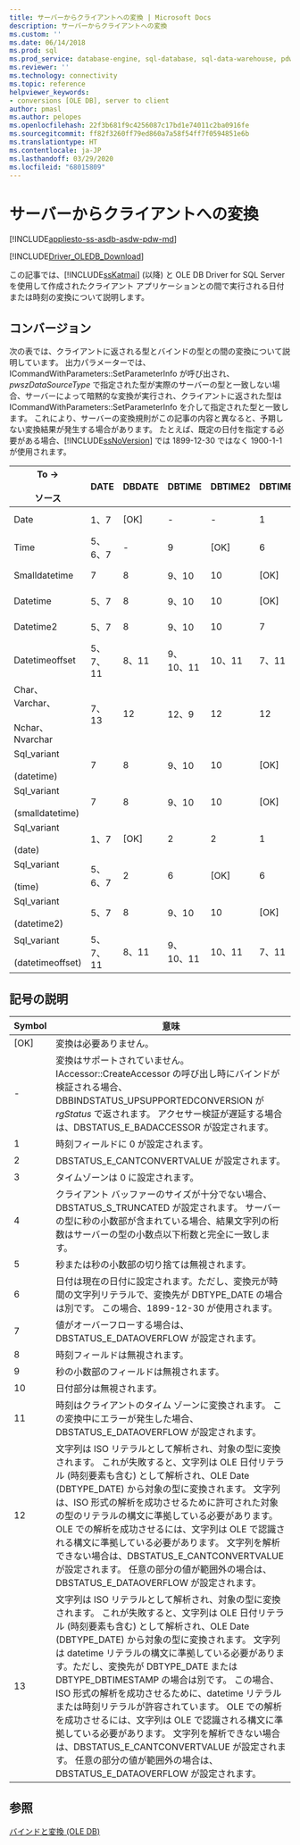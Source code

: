 ```yaml
---
title: サーバーからクライアントへの変換 | Microsoft Docs
description: サーバーからクライアントへの変換
ms.custom: ''
ms.date: 06/14/2018
ms.prod: sql
ms.prod_service: database-engine, sql-database, sql-data-warehouse, pdw
ms.reviewer: ''
ms.technology: connectivity
ms.topic: reference
helpviewer_keywords:
- conversions [OLE DB], server to client
author: pmasl
ms.author: pelopes
ms.openlocfilehash: 22f3b681f9c4256087c17bd1e74011c2ba0916fe
ms.sourcegitcommit: ff82f3260ff79ed860a7a58f54ff7f0594851e6b
ms.translationtype: HT
ms.contentlocale: ja-JP
ms.lasthandoff: 03/29/2020
ms.locfileid: "68015809"
---
```

# <a name="conversions-performed-from-server-to-client"></a>サーバーからクライアントへの変換
[!INCLUDE[appliesto-ss-asdb-asdw-pdw-md](../../../includes/appliesto-ss-asdb-asdw-pdw-md.md)]

[!INCLUDE[Driver_OLEDB_Download](../../../includes/driver_oledb_download.md)]

  この記事では、[!INCLUDE[ssKatmai](../../../includes/sskatmai-md.md)] (以降) と OLE DB Driver for SQL Server を使用して作成されたクライアント アプリケーションとの間で実行される日付または時刻の変換について説明します。  
  
## <a name="conversions"></a>コンバージョン  
 次の表では、クライアントに返される型とバインドの型との間の変換について説明しています。 出力パラメーターでは、ICommandWithParameters::SetParameterInfo が呼び出され、*pwszDataSourceType* で指定された型が実際のサーバーの型と一致しない場合、サーバーによって暗黙的な変換が実行され、クライアントに返された型は ICommandWithParameters::SetParameterInfo を介して指定された型と一致します。 これにより、サーバーの変換規則がこの記事の内容と異なると、予期しない変換結果が発生する場合があります。 たとえば、既定の日付を指定する必要がある場合、[!INCLUDE[ssNoVersion](../../../includes/ssnoversion-md.md)] では 1899-12-30 ではなく 1900-1-1 が使用されます。  
  
|To -><br /><br /> ソース|DATE|DBDATE|DBTIME|DBTIME2|DBTIMESTAMP|DBTIMESTAMPOFFSET|FILETIME|BYTES|VARIANT|SSVARIANT|BSTR|STR|WSTR|  
|----------------------|----------|------------|------------|-------------|-----------------|-----------------------|--------------|-----------|-------------|---------------|----------|---------|----------|  
|Date|1、7|[OK]|-|-|1|1、3|1、7|-|[OK] \(VT_BSTR)|[OK]|[OK]|4|4|  
|Time|5、6、7|-|9|[OK]|6|3、6|5、6|-|[OK] \(VT_BSTR)|[OK]|[OK]|4|4|  
|Smalldatetime|7|8|9、10|10|[OK]|3|7|-|7 (VT_DATE)|[OK]|[OK]|4|4|  
|Datetime|5、7|8|9、10|10|[OK]|3|7|-|7 (VT_DATE)|[OK]|[OK]|4|4|  
|Datetime2|5、7|8|9、10|10|7|3|5、7|-|[OK] \(VT_BSTR)|[OK]|[OK]|4|4|  
|Datetimeoffset|5、7、11|8、11|9、10、11|10、11|7、11|[OK]|5、7、11|-|[OK] \(VT_BSTR)|[OK]|[OK]|4|4|  
|Char、Varchar、<br /><br /> Nchar、Nvarchar|7、13|12|12、9|12|12|12|7、13|該当なし|該当なし|該当なし|該当なし|該当なし|該当なし|  
|Sql_variant<br /><br /> (datetime)|7|8|9、10|10|[OK]|3|7|-|7 (VT_DATE)|[OK]|[OK]|4|4|  
|Sql_variant<br /><br /> (smalldatetime)|7|8|9、10|10|[OK]|3|7|-|7 (VT_DATE)|[OK]|[OK]|4|4|  
|Sql_variant<br /><br /> (date)|1、7|[OK]|2|2|1|1、3|1、7|-|OK (VT_BSTR)|[OK]|[OK]|4|4|  
|Sql_variant<br /><br /> (time)|5、6、7|2|6|[OK]|6|3、6|5、6|-|OK (VT_BSTR)|[OK]|[OK]|4|4|  
|Sql_variant<br /><br /> (datetime2)|5、7|8|9、10|10|[OK]|3|5、7|-|OK (VT_BSTR)|[OK]|[OK]|4|4|  
|Sql_variant<br /><br /> (datetimeoffset)|5、7、11|8、11|9、10、11|10、11|7、11|[OK]|5、7、11|-|OK (VT_BSTR)|[OK]|[OK]|4|4|  
  
## <a name="key-to-symbols"></a>記号の説明  
  
|Symbol|意味|  
|------------|-------------|  
|[OK]|変換は必要ありません。|  
|-|変換はサポートされていません。 IAccessor::CreateAccessor の呼び出し時にバインドが検証される場合、DBBINDSTATUS_UPSUPPORTEDCONVERSION が *rgStatus* で返されます。 アクセサー検証が遅延する場合は、DBSTATUS_E_BADACCESSOR が設定されます。|  
|1|時刻フィールドに 0 が設定されます。|  
|2|DBSTATUS_E_CANTCONVERTVALUE が設定されます。|  
|3|タイムゾーンは 0 に設定されます。|  
|4|クライアント バッファーのサイズが十分でない場合、DBSTATUS_S_TRUNCATED が設定されます。 サーバーの型に秒の小数部が含まれている場合、結果文字列の桁数はサーバーの型の小数点以下桁数と完全に一致します。|  
|5|秒または秒の小数部の切り捨ては無視されます。|  
|6|日付は現在の日付に設定されます。ただし、変換元が時間の文字列リテラルで、変換先が DBTYPE_DATE の場合は別です。 この場合、1899-12-30 が使用されます。|  
|7|値がオーバーフローする場合は、DBSTATUS_E_DATAOVERFLOW が設定されます。|  
|8|時刻フィールドは無視されます。|  
|9|秒の小数部のフィールドは無視されます。|  
|10|日付部分は無視されます。|  
|11|時刻はクライアントのタイム ゾーンに変換されます。 この変換中にエラーが発生した場合、DBSTATUS_E_DATAOVERFLOW が設定されます。|  
|12|文字列は ISO リテラルとして解析され、対象の型に変換されます。 これが失敗すると、文字列は OLE 日付リテラル (時刻要素も含む) として解析され、OLE Date (DBTYPE_DATE) から対象の型に変換されます。 文字列は、ISO 形式の解析を成功させるために許可された対象の型のリテラルの構文に準拠している必要があります。 OLE での解析を成功させるには、文字列は OLE で認識される構文に準拠している必要があります。 文字列を解析できない場合は、DBSTATUS_E_CANTCONVERTVALUE が設定されます。 任意の部分の値が範囲外の場合は、DBSTATUS_E_DATAOVERFLOW が設定されます。|  
|13|文字列は ISO リテラルとして解析され、対象の型に変換されます。 これが失敗すると、文字列は OLE 日付リテラル (時刻要素も含む) として解析され、OLE Date (DBTYPE_DATE) から対象の型に変換されます。 文字列は datetime リテラルの構文に準拠している必要があります。ただし、変換先が DBTYPE_DATE または DBTYPE_DBTIMESTAMP の場合は別です。 この場合、ISO 形式の解析を成功させるために、datetime リテラルまたは時刻リテラルが許容されています。 OLE での解析を成功させるには、文字列は OLE で認識される構文に準拠している必要があります。 文字列を解析できない場合は、DBSTATUS_E_CANTCONVERTVALUE が設定されます。 任意の部分の値が範囲外の場合は、DBSTATUS_E_DATAOVERFLOW が設定されます。|  
  
## <a name="see-also"></a>参照  
 [バインドと変換 &#40;OLE DB&#41;](../../oledb/ole-db-date-time/conversions-ole-db.md)  
  
  
